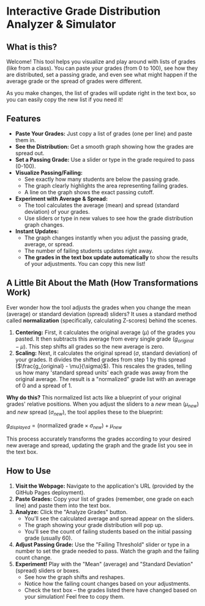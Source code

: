 # Interactive Grade Distribution Analyzer & Simulator

## What is this?

Welcome! This tool helps you visualize and play around with lists of grades (like from a class). You can paste your grades (from 0 to 100), see how they are distributed, set a passing grade, and even see what might happen if the average grade or the spread of grades were different.

As you make changes, the list of grades will update right in the text box, so you can easily copy the new list if you need it!

## Features

* **Paste Your Grades:** Just copy a list of grades (one per line) and paste them in.
* **See the Distribution:** Get a smooth graph showing how the grades are spread out.
* **Set a Passing Grade:** Use a slider or type in the grade required to pass (0-100).
* **Visualize Passing/Failing:**
    * See exactly how many students are below the passing grade.
    * The graph clearly highlights the area representing failing grades.
    * A line on the graph shows the exact passing cutoff.
* **Experiment with Average & Spread:**
    * The tool calculates the average (mean) and spread (standard deviation) of your grades.
    * Use sliders or type in new values to see how the grade distribution graph changes.
* **Instant Updates:**
    * The graph changes instantly when you adjust the passing grade, average, or spread.
    * The number of failing students updates right away.
    * **The grades in the text box update automatically** to show the results of your adjustments. You can copy this new list!

## A Little Bit About the Math (How Transformations Work)

Ever wonder how the tool adjusts the grades when you change the mean (average) or standard deviation (spread) sliders? It uses a standard method called **normalization** (specifically, calculating Z-scores) behind the scenes.

1.  **Centering:** First, it calculates the original average ($\mu$) of the grades you pasted. It then subtracts this average from every single grade ($g_{original} - \mu$). This step shifts all grades so the new average is zero.
2.  **Scaling:** Next, it calculates the original spread ($\sigma$, standard deviation) of your grades. It divides the shifted grades from step 1 by this spread ($\frac{g_{original} - \mu}{\sigma}$). This rescales the grades, telling us how many 'standard spread units' each grade was away from the original average. The result is a "normalized" grade list with an average of 0 and a spread of 1.

**Why do this?** This normalized list acts like a blueprint of your original grades' relative positions. When you adjust the sliders to a *new* mean ($\mu_{new}$) and *new* spread ($\sigma_{new}$), the tool applies these to the blueprint:

$g_{displayed} = (\text{normalized grade} \times \sigma_{new}) + \mu_{new}$

This process accurately transforms the grades according to your desired new average and spread, updating the graph and the grade list you see in the text box.

## How to Use

1.  **Visit the Webpage:** Navigate to the application's URL (provided by the GitHub Pages deployment).
2.  **Paste Grades:** Copy your list of grades (remember, one grade on each line) and paste them into the text box.
3.  **Analyze:** Click the "Analyze Grades" button.
    * You'll see the calculated average and spread appear on the sliders.
    * The graph showing your grade distribution will pop up.
    * You'll see the count of failing students based on the initial passing grade (usually 60).
4.  **Adjust Passing Grade:** Use the "Failing Threshold" slider or type in a number to set the grade needed to pass. Watch the graph and the failing count change.
5.  **Experiment!** Play with the "Mean" (average) and "Standard Deviation" (spread) sliders or boxes.
    * See how the graph shifts and reshapes.
    * Notice how the failing count changes based on your adjustments.
    * Check the text box – the grades listed there have changed based on your simulation! Feel free to copy them.

